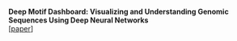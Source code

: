 **Deep Motif Dashboard: Visualizing and Understanding Genomic Sequences Using Deep Neural Networks**  
[[paper](https://arxiv.org/abs/1608.03644)]  
